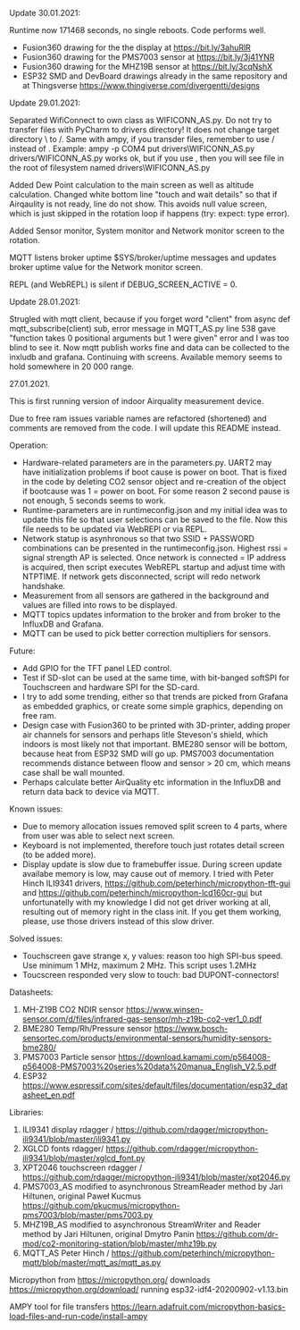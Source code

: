 Update 30.01.2021:

Runtime now 171468 seconds, no single reboots. Code performs well.
- Fusion360 drawing for the the display at https://bit.ly/3ahuRlR
- Fusion360 drawing for the PMS7003 sensor at https://bit.ly/3j41YNR
- Fusion360 drawing for the MHZ19B sensor at https://bit.ly/3cqNshX
- ESP32 SMD and DevBoard drawings already in the same repository and at Thingsverse https://www.thingiverse.com/divergentti/designs


Update 29.01.2021:

Separated WifiConnect to own class as WIFICONN_AS.py. Do not try to transfer files with PyCharm to drivers directory! It does not change target directory \ to /.
Same with ampy, if you transder files, remember to use / instead of \. Example: ampy -p COM4 put drivers\WIFICONN_AS.py drivers/WIFICONN_AS.py works ok, but
if you use \, then you will see file in the root of filesystem named drivers\\WIFICONN_AS.py

Added Dew Point calculation to the main screen as well as altitude calculation. Changed white bottom line "touch and wait details" so that if Airqaulity is not ready, line do not show. This avoids null value screen, which is just skipped in the rotation loop if happens (try: expect: type error).

Added Sensor monitor, System monitor and Network monitor screen to the rotation.

MQTT listens broker uptime $SYS/broker/uptime messages and updates broker uptime value for the Network monitor screen.

REPL (and WebREPL) is silent if DEBUG_SCREEN_ACTIVE = 0.


Update 28.01.2021:

Strugled with mqtt client, because if you forget word "client" from async def mqtt_subscribe(client) sub, error message in MQTT_AS.py line 538 gave "function takes 0 positional arguments but 1 were given" error and I was too blind to see it. Now mqtt publish works fine and data can be collected to the inxludb and grafana. Continuing with screens. Available memory seems to hold somewhere in 20 000 range. 


27.01.2021.

This is first running version of indoor Airquality measurement device. 

Due to free ram issues variable names are refactored (shortened) and comments are removed from the code. I will update this README instead.

Operation:
- Hardware-related parameters are in the parameters.py. UART2 may have initialization problems if boot cause is power on boot. That is fixed in the code by deleting CO2 sensor object and re-creation of the object if bootcause was 1 = power on boot. For some reason 2 second pause is not enough, 5 seconds seems to work.
- Runtime-parameters are in runtimeconfig.json and my initial idea was to update this file so that user selections can be saved to the file. Now this file needs to be updated via WebREPl or via REPL.
- Network statup is asynhronous so that two SSID + PASSWORD combinations can be presented in the runtimeconfig.json. Highest rssi = signal strength AP is selected. Once network is connected = IP address is acquired, then script executes WebREPL startup and adjust time with NTPTIME. If network gets disconnected, script will redo network handshake.
- Measurement from all sensors are gathered in the background and values are filled into rows to be displayed.
- MQTT topics updates information to the broker and from broker to the InfluxDB and Grafana. 
- MQTT can be used to pick better correction multipliers for sensors.

Future:
- Add GPIO for the TFT panel LED control.
- Test if SD-slot can be used at the same time, with bit-banged softSPI for Touchscreen and hardware SPI for the SD-card.
- I try to add some trending, either so that trends are picked from Grafana as embedded graphics, or create some simple graphics, depending on free ram.
- Design case with Fusion360 to be printed with 3D-printer, adding proper air channels for sensors and perhaps litle Steveson's shield, which indoors is most likely not that important. BME280 sensor will be bottom, because heat from ESP32 SMD will go up. PMS7003 documentation recommends distance between floow and sensor > 20 cm, which means case shall be wall mounted. 
- Perhaps calculate better AirQuality etc information in the InfluxDB and return data back to device via MQTT.


Known issues:
- Due to memory allocation issues removed split screen to 4 parts, where from user was able to select next screen.
- Keyboard is not implemented, therefore touch just rotates detail screen (to be added more).
- Display update is slow due to framebuffer issue. During screen update availabe memory is low, may cause out of memory. I tried with Peter Hinch ILI9341 drivers, https://github.com/peterhinch/micropython-tft-gui and https://github.com/peterhinch/micropython-lcd160cr-gui but unfortunatelly with my knowledge I did not get driver working at all, resulting out of memory right in the class init. If you get them working, please, use those drivers instead of this slow driver.

Solved issues:
- Touchscreen gave strange x, y values: reason too high SPI-bus speed. Use minimum 1 MHz, maximum 2 MHz. This script uses 1.2MHz
- Toucscreen responded very slow to touch: bad DUPONT-connectors! 


Datasheets:
1. MH-Z19B CO2 NDIR sensor https://www.winsen-sensor.com/d/files/infrared-gas-sensor/mh-z19b-co2-ver1_0.pdf
2. BME280 Temp/Rh/Pressure sensor https://www.bosch-sensortec.com/products/environmental-sensors/humidity-sensors-bme280/
3. PMS7003 Particle sensor https://download.kamami.com/p564008-p564008-PMS7003%20series%20data%20manua_English_V2.5.pdf
4. ESP32 https://www.espressif.com/sites/default/files/documentation/esp32_datasheet_en.pdf

Libraries:
1. ILI9341 display rdagger / https://github.com/rdagger/micropython-ili9341/blob/master/ili9341.py
2. XGLCD fonts rdagger/ https://github.com/rdagger/micropython-ili9341/blob/master/xglcd_font.py
3. XPT2046 touchscreen  rdagger / https://github.com/rdagger/micropython-ili9341/blob/master/xpt2046.py
4. PMS7003_AS modified to asynchronous StreamReader method by Jari Hiltunen, 
   original Paweł Kucmus https://github.com/pkucmus/micropython-pms7003/blob/master/pms7003.py
5. MHZ19B_AS modified to asynchronous StreamWriter and Reader method by Jari Hiltunen, 
   original Dmytro Panin https://github.com/dr-mod/co2-monitoring-station/blob/master/mhz19b.py
6. MQTT_AS Peter Hinch / https://github.com/peterhinch/micropython-mqtt/blob/master/mqtt_as/mqtt_as.py

Micropython from https://micropython.org/ downloads https://micropython.org/download/ running esp32-idf4-20200902-v1.13.bin

AMPY tool for file transfers https://learn.adafruit.com/micropython-basics-load-files-and-run-code/install-ampy
